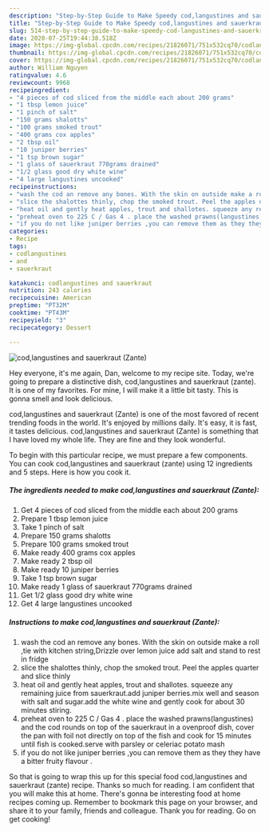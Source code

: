 ```yaml
---
description: "Step-by-Step Guide to Make Speedy cod,langustines and sauerkraut (Zante)"
title: "Step-by-Step Guide to Make Speedy cod,langustines and sauerkraut (Zante)"
slug: 514-step-by-step-guide-to-make-speedy-cod-langustines-and-sauerkraut-zante
date: 2020-07-25T19:44:38.518Z
image: https://img-global.cpcdn.com/recipes/21826071/751x532cq70/codlangustines-and-sauerkraut-zante-recipe-main-photo.jpg
thumbnail: https://img-global.cpcdn.com/recipes/21826071/751x532cq70/codlangustines-and-sauerkraut-zante-recipe-main-photo.jpg
cover: https://img-global.cpcdn.com/recipes/21826071/751x532cq70/codlangustines-and-sauerkraut-zante-recipe-main-photo.jpg
author: William Nguyen
ratingvalue: 4.6
reviewcount: 9968
recipeingredient:
- "4 pieces of cod sliced from the middle each about 200 grams"
- "1 tbsp lemon juice"
- "1 pinch of salt"
- "150 grams shalotts"
- "100 grams smoked trout"
- "400 grams cox apples"
- "2 tbsp oil"
- "10 juniper berries"
- "1 tsp brown sugar"
- "1 glass of sauerkraut 770grams drained"
- "1/2 glass good dry white wine"
- "4 large langustines uncooked"
recipeinstructions:
- "wash the cod an remove any bones. With the skin on outside make a roll ,tie with kitchen string,Drizzle over lemon juice add salt and stand to rest in fridge"
- "slice the shalottes thinly, chop the smoked trout. Peel the apples quarter and slice thinly"
- "heat oil and gently heat apples, trout and shallotes. squeeze any remaining juice from sauerkraut.add juniper berries.mix well and season with salt and sugar.add the white wine and gently cook for about 30 minutes stiring."
- "preheat oven to 225 C / Gas 4 . place the washed prawns(langustines) and the cod rounds on top of the sauerkraut in a ovenproof dish, cover the pan with foil not directly on top of the fish and cook for 15 minutes until fish is cooked.serve with parsley or celeriac  potato mash"
- "if you do not like juniper berries ,you can remove them as they they have a bitter fruity flavour ."
categories:
- Recipe
tags:
- codlangustines
- and
- sauerkraut

katakunci: codlangustines and sauerkraut 
nutrition: 243 calories
recipecuisine: American
preptime: "PT32M"
cooktime: "PT43M"
recipeyield: "3"
recipecategory: Dessert

---
```



![cod,langustines and sauerkraut (Zante)](https://img-global.cpcdn.com/recipes/21826071/751x532cq70/codlangustines-and-sauerkraut-zante-recipe-main-photo.jpg)

Hey everyone, it's me again, Dan, welcome to my recipe site. Today, we're going to prepare a distinctive dish, cod,langustines and sauerkraut (zante). It is one of my favorites. For mine, I will make it a little bit tasty. This is gonna smell and look delicious.



cod,langustines and sauerkraut (Zante) is one of the most favored of recent trending foods in the world. It's enjoyed by millions daily. It's easy, it is fast, it tastes delicious. cod,langustines and sauerkraut (Zante) is something that I have loved my whole life. They are fine and they look wonderful.


To begin with this particular recipe, we must prepare a few components. You can cook cod,langustines and sauerkraut (zante) using 12 ingredients and 5 steps. Here is how you cook it.

<!--inarticleads1-->

##### The ingredients needed to make cod,langustines and sauerkraut (Zante):

1. Get 4 pieces of cod sliced from the middle each about 200 grams
1. Prepare 1 tbsp lemon juice
1. Take 1 pinch of salt
1. Prepare 150 grams shalotts
1. Prepare 100 grams smoked trout
1. Make ready 400 grams cox apples
1. Make ready 2 tbsp oil
1. Make ready 10 juniper berries
1. Take 1 tsp brown sugar
1. Make ready 1 glass of sauerkraut 770grams drained
1. Get 1/2 glass good dry white wine
1. Get 4 large langustines uncooked




<!--inarticleads2-->

##### Instructions to make cod,langustines and sauerkraut (Zante):

1. wash the cod an remove any bones. With the skin on outside make a roll ,tie with kitchen string,Drizzle over lemon juice add salt and stand to rest in fridge
1. slice the shalottes thinly, chop the smoked trout. Peel the apples quarter and slice thinly
1. heat oil and gently heat apples, trout and shallotes. squeeze any remaining juice from sauerkraut.add juniper berries.mix well and season with salt and sugar.add the white wine and gently cook for about 30 minutes stiring.
1. preheat oven to 225 C / Gas 4 . place the washed prawns(langustines) and the cod rounds on top of the sauerkraut in a ovenproof dish, cover the pan with foil not directly on top of the fish and cook for 15 minutes until fish is cooked.serve with parsley or celeriac  potato mash
1. if you do not like juniper berries ,you can remove them as they they have a bitter fruity flavour .




So that is going to wrap this up for this special food cod,langustines and sauerkraut (zante) recipe. Thanks so much for reading. I am confident that you will make this at home. There's gonna be interesting food at home recipes coming up. Remember to bookmark this page on your browser, and share it to your family, friends and colleague. Thank you for reading. Go on get cooking!
